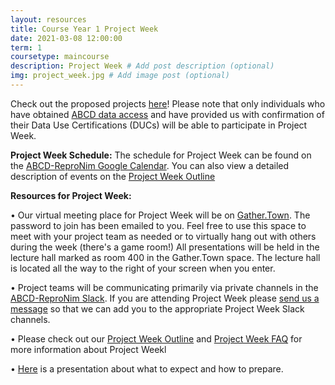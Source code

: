 ```yaml
---
layout: resources
title: Course Year 1 Project Week
date: 2021-03-08 12:00:00
term: 1
coursetype: maincourse
description: Project Week # Add post description (optional)
img: project_week.jpg # Add image post (optional)
---
```


Check out the proposed projects [here](https://github.com/ABCD-ReproNim/projects/issues)! Please note that only individuals who have obtained [ABCD data access](https://docs.google.com/document/d/18hsT2x15bypuXFcfMQb9Ck_YEB7VvY2j4w5hwbV78A4/edit?usp=sharing) and have provided us with confirmation of their Data Use Certifications (DUCs) will be able to participate in Project Week.

**Project Week Schedule:** The schedule for Project Week can be found on the [ABCD-ReproNim Google Calendar](https://calendar.google.com/calendar?cid=YWJjZHJlcHJvbmltQGdtYWlsLmNvbQ). You can also view a detailed description of events on the [Project Week Outline](https://docs.google.com/document/d/1y5RqRw_ow7O3hTgwFBBsa6T9NaczIDwNM35qcRrw8fk/edit?usp=sharing)

**Resources for Project Week:**

• Our virtual meeting place for Project Week will be on [Gather.Town](https://gather.town/app/vC4xzIIrfbFvptPB/abcd-repronim). The password to join has been emailed to you. Feel free to use this space to meet with your project team as needed or to virtually hang out with others during the week (there's a game room!) All presentations will be held in the lecture hall marked as room 400 in the Gather.Town space. The lecture hall is located all the way to the right of your screen when you enter.

• Project teams will be communicating primarily via private channels in the [ABCD-ReproNim Slack](http://abcd-repronim.slack.com). If you are attending Project Week please [send us a message](mailto:info@abcd-repronim.org) so that we can add you to the appropriate Project Week Slack channels.

• Please check out our [Project Week Outline](https://docs.google.com/document/d/1y5RqRw_ow7O3hTgwFBBsa6T9NaczIDwNM35qcRrw8fk/edit?usp=sharing) and [Project Week FAQ](https://docs.google.com/document/d/1fGYlcQQBqxsoEMnD3al1cKg1Zz0dXGY0thmcrRRYydc/edit?usp=sharing) for more information about Project Weekl

• [Here](https://docs.google.com/presentation/d/1yaISzpru7dApTVccquoJDVZxbryuiSyHnMLNUR5McTM/edit?usp=sharing) is a presentation about what to expect and how to prepare.
